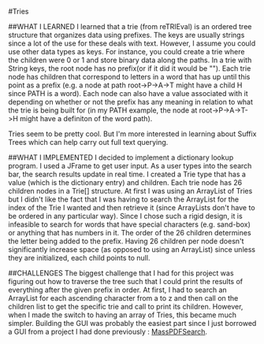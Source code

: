 #Tries

##WHAT I LEARNED
I learned that a trie (from reTRIEval) is an ordered tree structure that organizes data using prefixes. The keys are usually strings since a lot of the use for these deals with text. However, I assume you could use other data types as keys. For instance, you could create a trie where the children were 0 or 1 and store binary data along the paths. In a trie with String keys, the root node has no prefix(or if it did it would be ""). Each trie node has children that correspond to letters in a word that has up until this point as a prefix (e.g. a node at path root->P->A->T might have a child H since PATH is a word). Each node can also have a value associated with it depending on whether or not the prefix has any meaning in relation to what the trie is being built for (in my PATH example, the node at root->P->A->T->H might have a definiton of the word path).

Tries seem to be pretty cool. But I'm more interested in learning about Suffix Trees which can help carry out full text querying.

##WHAT I IMPLEMENTED
I decided to implement a dictionary lookup program. I used a JFrame to get user input. As a user types into the search bar, the search results update in real time. I created a Trie type that has a value (which is the dictionary entry) and children. Each trie node has 26 children nodes in a Trie[] structure. At first I was using an ArrayList of Tries but I didn't like the fact that I was having to search the ArrayList for the index of the Trie I wanted and then retrieve it (since ArrayLists don't have to be ordered in any particular way). 
Since I chose such a rigid design, it is infeasible to search for words that have special characters (e.g. sand-box) or anything that has numbers in it.  The order of the 26 children determines the letter being added to the prefix. Having 26 children per node doesn't significantly increase space (as opposed to using an ArrayList) since unless they are initialized, each child points to null.

##CHALLENGES
The biggest challenge that I had for this project was figuring out how to traverse the tree such that I could print the results of everything after the given prefix in order. At first, I had to search an ArrayList for each ascending character from a to z and then call on the children list to get the specific trie and call to print its children. However, when I made the switch to having an array of Tries, this became much simpler.
Building the GUI was probably the easiest part since I just borrowed a GUI from a project I had done previously : [MassPDFSearch](https://github.com/jdvp/MassPDFSearch).